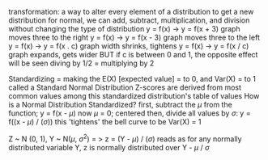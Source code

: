 transformation: a way to alter every element of a distribution to get a new distribution
	for normal, we can add, subtract, multiplication, and division without changing the type of distribution
	y = f(x) -> y = f(x + 3)
		graph moves three to the right
	y = f(x) -> y = f(x - 3)
		graph moves three to the left
	y = f(x) -> y = f(x . c)
		graph width shrinks, tightens
	y = f(x) -> y = f(x / c)
		graph expands, gets wider
			BUT if c is between 0 and 1, the opposite effect will be seen
			diving by 1/2 = multiplying by 2

Standardizing = making the E(X) [expected value] = to 0, and Var(X) = to 1
	called a Standard Normal Distribution
		Z-scores are derived from most common values among this standardized distribution's table of values
	How is a Normal Distribution Standardized?
		first, subtract the $\mu$ from the function; y = f(x - $\mu$)
			now $\mu$ = 0; centered
		then, divide all values by $\sigma$: y = f((x - $\mu$) / ($\sigma$))
			this 'tightens' the bell curve to be Var(X) = 1

Z ~ N (0, 1), Y ~ N($\mu$, $\sigma^2$) = > z = (Y - $\mu$) / ($\sigma$)
	reads as for any normally distributed variable Y, z is normally distributed over Y - $\mu$ / $\sigma$